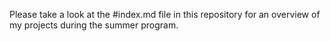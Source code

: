 Please take a look at the #index.md file in this repository for an overview of my projects during the summer program. 
